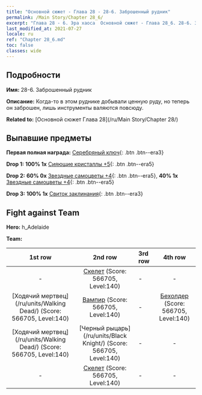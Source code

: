 ```yaml
---
title: "Основной сюжет - Глава 28 - 28-6. Заброшенный рудник"
permalink: /Main Story/Chapter 28_6/
excerpt: "Глава 28 - 6. Эра хаоса  Основной сюжет - Глава 28_6. 28-6. Заброшенный рудник"
last_modified_at: 2021-07-27
locale: ru
ref: "Chapter 28_6.md"
toc: false
classes: wide
---
```


## Подробности

 **Имя:** 28-6. Заброшенный рудник

 **Описание:** Когда-то в этом руднике добывали ценную руду, но теперь он заброшен, лишь инструменты валяются повсюду.

 **Related to:** [Основной сюжет Глава 28](/ru/Main Story/Chapter 28/)

## Выпавшие предметы

 **Первая полная награда:** [Серебряный ключ](/ItemsRU/con_693/){: .btn .btn--era3}

 **Drop 1:** **100% 1x** [Сияющие кристаллы +5](/ItemsRU/mat_101/){: .btn .btn--era5}

 **Drop 2:** **60% 0x** [Звездные самоцветы +4](/ItemsRU/mat_93/){: .btn .btn--era5}, **40% 1x** [Звездные самоцветы +4](/ItemsRU/mat_93/){: .btn .btn--era5}

 **Drop 3:** **100% 1x** [Свиток заклинания](/ItemsRU/con_694/){: .btn .btn--era3}


## Fight against Team
 **Hero:** h_Adelaide

 **Team:**


  | 1st row | 2nd row | 3rd row | 4th row |
  |:----:|:----:|:----|:----:|
  | - | [Скелет](/ru/units/Skeleton/) (Score: 566705, Level:140)  | - | - |
  | [Ходячий мертвец](/ru/units/Walking Dead/) (Score: 566705, Level:140)  | [Вампир](/ru/units/Vampire/) (Score: 566705, Level:140)  | - | [Бехолдер](/ru/units/Beholder/) (Score: 566705, Level:140)  |
  | [Ходячий мертвец](/ru/units/Walking Dead/) (Score: 566705, Level:140)  | [Черный рыцарь](/ru/units/Black Knight/) (Score: 566705, Level:140)  | - | - |
  | - | [Скелет](/ru/units/Skeleton/) (Score: 566705, Level:140)  | - | - |


